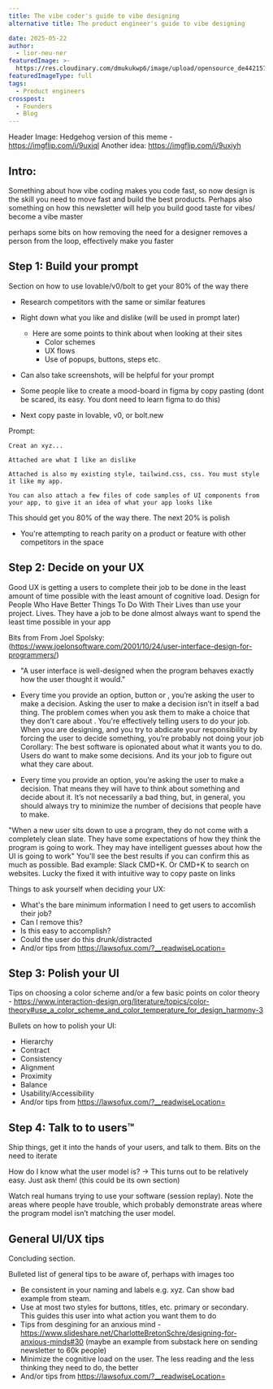 ```yaml
---
title: The vibe coder's guide to vibe designing
alternative title: The product engineer's guide to vibe designing

date: 2025-05-22
author:
  - lior-neu-ner
featuredImage: >-
  https://res.cloudinary.com/dmukukwp6/image/upload/opensource_de4421575a.png
featuredImageType: full
tags:
  - Product engineers
crosspost:
  - Founders
  - Blog
---
```


Header Image: Hedgehog version of this meme - https://imgflip.com/i/9uxiql
Another idea: https://imgflip.com/i/9uxiyh
 
## Intro: 

Something about how vibe coding makes you code fast, so now design is the skill you need to move fast and build the best products.
Perhaps also something on how this newsletter will help you build good taste for vibes/ become a vibe master

perhaps some bits on how removing the need for a designer removes a person from the loop, effectively make you faster

## Step 1: Build your prompt

Section on how to use lovable/v0/bolt to get your 80% of the way there

- Research competitors with the same or similar features
- Right down what you like and dislike (will be used in prompt later)
  - Here are some points to think about when looking at their sites
    - Color schemes 
    - UX flows
    - Use of popups, buttons, steps etc.

- Can also take screenshots, will be helpful for your prompt
- Some people like to create a mood-board in figma by copy pasting (dont be scared, its easy. You dont need to learn figma to do this)


- Next copy paste in lovable, v0, or bolt.new

Prompt: 
```
Creat an xyz...

Attached are what I like an dislike

Attached is also my existing style, tailwind.css, css. You must style it like my app.

You can also attach a few files of code samples of UI components from your app, to give it an idea of what your app looks like
```

This should get you 80% of the way there. The next 20% is polish

- You're attempting to reach parity on a product or feature with other competitors in the space

## Step 2: Decide on your UX

Good UX is getting a users to complete their job to be done in the least amount of time possible with the least amount of cognitive load. Design for People Who Have Better Things To Do With Their Lives than use your project. Lives. They have a job to be done almost always want to spend the least time possible in your app


Bits from From Joel Spolsky: (https://www.joelonsoftware.com/2001/10/24/user-interface-design-for-programmers/)
- "A user interface is well-designed when the program behaves exactly how the user thought it would."

- Every time you provide an option, button or <xyz>, you’re asking the user to make a decision. Asking the user to make a decision isn’t in itself a bad thing. The problem comes when you ask them to make a choice that they don’t care about . You're effectively telling users to do your job. When you are designing, and you try to abdicate your responsibility by forcing the user to decide something, you’re probably not doing your job
   Corollary: The best software is opionated about what it wants you to do. 
   Users do want to make some decisions. And its your job to figure out what they care about.
- Every time you provide an option, you’re asking the user to make a decision. That means they will have to think about something and decide about it. It’s not necessarily a bad thing, but, in general, you should always try to minimize the number of decisions that people have to make.

"When a new user sits down to use a program, they do not come with a completely clean slate. They have some expectations of how they think the program is going to work. They may have intelligent guesses about how the UI is going to work"
You'll see the best results if you can confirm this as much as possible.
Bad example: Slack CMD+K. Or CMD+K to search on websites. Lucky the fixed it with intuitive way to copy paste on links

Things to ask yourself when deciding your UX:
- What's the bare minimum information I need to get users to accomlish their job?
- Can I remove this?
- Is this easy to accomplish?
- Could the user do this drunk/distracted
- And/or tips from https://lawsofux.com/?__readwiseLocation= 

## Step 3: Polish your UI

Tips on choosing a color scheme and/or a few basic points on color theory - https://www.interaction-design.org/literature/topics/color-theory#use_a_color_scheme_and_color_temperature_for_design_harmony-3 

Bullets on how to polish your UI:
- Hierarchy
- Contract
- Consistency
- Alignment
- Proximity
- Balance
- Usability/Accessibility 
- And/or tips from https://lawsofux.com/?__readwiseLocation= 

## Step 4: Talk to to users™

Ship things, get it into the hands of your users, and talk to them. Bits on the need to iterate 

How do I know what the user model is? -> This turns out to be relatively easy. Just ask them! (this could be its own section)

Watch real humans trying to use your software (session replay). Note the areas where people have trouble, which probably demonstrate areas where the program model isn’t matching the user model.


## General UI/UX tips

Concluding section.

Bulleted list of general tips to be aware of, perhaps with images too 

- Be consistent in your naming and labels e.g. xyz. Can show bad example from steam.
- Use at most two styles for buttons, titles, etc. primary or secondary. This guides this user into what action you want them to do
- Tips from desgining for an anxious mind - https://www.slideshare.net/CharlotteBretonSchre/designing-for-anxious-minds#30 (maybe an example from substack here on sending newsletter to 60k people)   
- Minimize the cognitive load on the user. The less reading and the less thinking they need to do, the better
- And/or tips from https://lawsofux.com/?__readwiseLocation=
 

